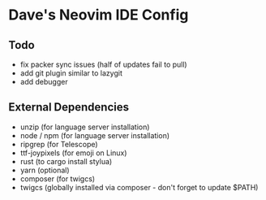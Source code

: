 # Dave's Neovim IDE Config

## Todo
- fix packer sync issues (half of updates fail to pull)
- add git plugin similar to lazygit
- add debugger


## External Dependencies
- unzip (for language server installation)
- node / npm (for language server installation)
- ripgrep (for Telescope)
- ttf-joypixels (for emoji on Linux)
- rust (to cargo install stylua)
- yarn (optional)
- composer (for twigcs)
- twigcs (globally installed via composer - don't forget to update $PATH)
